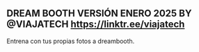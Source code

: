 DREAM BOOTH VERSIÓN ENERO 2025
BY @VIAJATECH 
https://linktr.ee/viajatech
-------------
Entrena con tus propias fotos a dreambooth.
